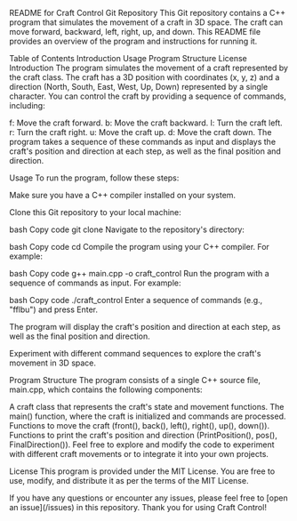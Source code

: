 
README for Craft Control Git Repository
This Git repository contains a C++ program that simulates the movement of a craft in 3D space. The craft can move forward, backward, left, right, up, and down. This README file provides an overview of the program and instructions for running it.

Table of Contents
Introduction
Usage
Program Structure
License
Introduction
The program simulates the movement of a craft represented by the craft class. The craft has a 3D position with coordinates (x, y, z) and a direction (North, South, East, West, Up, Down) represented by a single character. You can control the craft by providing a sequence of commands, including:

f: Move the craft forward.
b: Move the craft backward.
l: Turn the craft left.
r: Turn the craft right.
u: Move the craft up.
d: Move the craft down.
The program takes a sequence of these commands as input and displays the craft's position and direction at each step, as well as the final position and direction.

Usage
To run the program, follow these steps:

Make sure you have a C++ compiler installed on your system.

Clone this Git repository to your local machine:

bash
Copy code
git clone <repository-url>
Navigate to the repository's directory:

bash
Copy code
cd <repository-directory>
Compile the program using your C++ compiler. For example:

bash
Copy code
g++ main.cpp -o craft_control
Run the program with a sequence of commands as input. For example:

bash
Copy code
./craft_control
Enter a sequence of commands (e.g., "fflbu") and press Enter.

The program will display the craft's position and direction at each step, as well as the final position and direction.

Experiment with different command sequences to explore the craft's movement in 3D space.

Program Structure
The program consists of a single C++ source file, main.cpp, which contains the following components:

A craft class that represents the craft's state and movement functions.
The main() function, where the craft is initialized and commands are processed.
Functions to move the craft (front(), back(), left(), right(), up(), down()).
Functions to print the craft's position and direction (PrintPosition(), pos(), FinalDirection()).
Feel free to explore and modify the code to experiment with different craft movements or to integrate it into your own projects.

License
This program is provided under the MIT License. You are free to use, modify, and distribute it as per the terms of the MIT License.

If you have any questions or encounter any issues, please feel free to [open an issue](<repository-url>/issues) in this repository. Thank you for using Craft Control!
